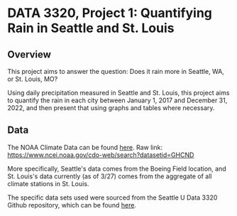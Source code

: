 # DATA 3320, Project 1: Quantifying Rain in Seattle and St. Louis
## Overview
This project aims to answer the question: Does it rain more in Seattle, WA, or St. Louis, MO? 

Using daily precipitation measured in Seattle and St. Louis, this project aims to quantify the rain in each city between January 1, 2017 and December 31, 2022, and then present that using graphs and tables where necessary.
## Data
The NOAA Climate Data can be found [here](https://www.ncei.noaa.gov/cdo-web/search?datasetid=GHCND). Raw link: <https://www.ncei.noaa.gov/cdo-web/search?datasetid=GHCND>

More specifically, Seattle's data comes from the Boeing Field location, and St. Louis's data currently (as of 3/27) comes from the aggregate of all climate stations in St. Louis.

The specific data sets used were sourced from the Seattle U Data 3320 Github repository, which can be found [here](https://github.com/brian-fischer/DATA-3320/tree/main/weather).

